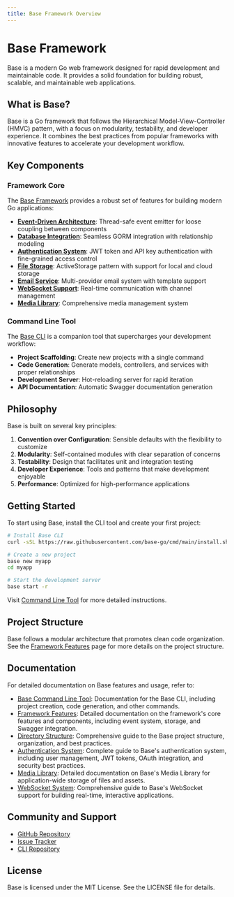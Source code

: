 ```yaml
---
title: Base Framework Overview
---
```


# Base Framework

Base is a modern Go web framework designed for rapid development and maintainable code. It provides a solid foundation for building robust, scalable, and maintainable web applications.

## What is Base?

Base is a Go framework that follows the Hierarchical Model-View-Controller (HMVC) pattern, with a focus on modularity, testability, and developer experience. It combines the best practices from popular frameworks with innovative features to accelerate your development workflow.

## Key Components

### Framework Core

The [Base Framework](./features) provides a robust set of features for building modern Go applications:

- **[Event-Driven Architecture](./core/events)**: Thread-safe event emitter for loose coupling between components
- **[Database Integration](./core/database)**: Seamless GORM integration with relationship modeling
- **[Authentication System](./auth)**: JWT token and API key authentication with fine-grained access control
- **[File Storage](./core/storage)**: ActiveStorage pattern with support for local and cloud storage
- **[Email Service](./core/email)**: Multi-provider email system with template support
- **[WebSocket Support](./ws)**: Real-time communication with channel management
- **[Media Library](./media)**: Comprehensive media management system

### Command Line Tool

The [Base CLI](./cmd) is a companion tool that supercharges your development workflow:

- **Project Scaffolding**: Create new projects with a single command
- **Code Generation**: Generate models, controllers, and services with proper relationships
- **Development Server**: Hot-reloading server for rapid iteration
- **API Documentation**: Automatic Swagger documentation generation

## Philosophy

Base is built on several key principles:

1. **Convention over Configuration**: Sensible defaults with the flexibility to customize
2. **Modularity**: Self-contained modules with clear separation of concerns
3. **Testability**: Design that facilitates unit and integration testing
4. **Developer Experience**: Tools and patterns that make development enjoyable
5. **Performance**: Optimized for high-performance applications

## Getting Started

To start using Base, install the CLI tool and create your first project:

```bash
# Install Base CLI
curl -sSL https://raw.githubusercontent.com/base-go/cmd/main/install.sh | bash

# Create a new project
base new myapp
cd myapp

# Start the development server
base start -r
```

Visit [Command Line Tool](./cmd) for more detailed instructions.

## Project Structure

Base follows a modular architecture that promotes clean code organization. See the [Framework Features](./features) page for more details on the project structure.

## Documentation

For detailed documentation on Base features and usage, refer to:

- [Base Command Line Tool](./cmd): Documentation for the Base CLI, including project creation, code generation, and other commands.
- [Framework Features](./features): Detailed documentation on the framework's core features and components, including event system, storage, and Swagger integration.
- [Directory Structure](./directory_structure): Comprehensive guide to the Base project structure, organization, and best practices.
- [Authentication System](./auth): Complete guide to Base's authentication system, including user management, JWT tokens, OAuth integration, and security best practices.
- [Media Library](./media): Detailed documentation on Base's Media Library for application-wide storage of files and assets.
- [WebSocket System](./ws): Comprehensive guide to Base's WebSocket support for building real-time, interactive applications.

## Community and Support

- [GitHub Repository](https://github.com/BaseTechStack/base)
- [Issue Tracker](https://github.com/BaseTechStack/base/issues)
- [CLI Repository](https://github.com/base-go/cmd)

## License

Base is licensed under the MIT License. See the LICENSE file for details.
 
